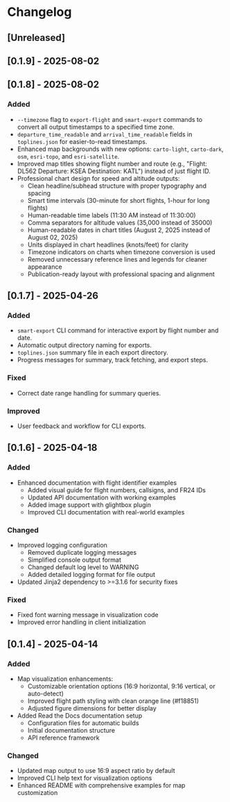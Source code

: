 # Changelog

## [Unreleased]

## [0.1.9] - 2025-08-02

## [0.1.8] - 2025-08-02

### Added
- `--timezone` flag to `export-flight` and `smart-export` commands to convert all output timestamps to a specified time zone.
- `departure_time_readable` and `arrival_time_readable` fields in `toplines.json` for easier-to-read timestamps.
- Enhanced map backgrounds with new options: `carto-light`, `carto-dark`, `osm`, `esri-topo`, and `esri-satellite`.
- Improved map titles showing flight number and route (e.g., "Flight: DL562  Departure: KSEA  Destination: KATL") instead of just flight ID.
- Professional chart design for speed and altitude outputs:
  - Clean headline/subhead structure with proper typography and spacing
  - Smart time intervals (30-minute for short flights, 1-hour for long flights)
  - Human-readable time labels (11:30 AM instead of 11:30:00)
  - Comma separators for altitude values (35,000 instead of 35000)
  - Human-readable dates in chart titles (August 2, 2025 instead of August 02, 2025)
  - Units displayed in chart headlines (knots/feet) for clarity
  - Timezone indicators on charts when timezone conversion is used
  - Removed unnecessary reference lines and legends for cleaner appearance
  - Publication-ready layout with professional spacing and alignment

## [0.1.7] - 2025-04-26

### Added
- `smart-export` CLI command for interactive export by flight number and date.
- Automatic output directory naming for exports.
- `toplines.json` summary file in each export directory.
- Progress messages for summary, track fetching, and export steps.

### Fixed
- Correct date range handling for summary queries.

### Improved
- User feedback and workflow for CLI exports.

## [0.1.6] - 2025-04-18

### Added
- Enhanced documentation with flight identifier examples
  - Added visual guide for flight numbers, callsigns, and FR24 IDs
  - Updated API documentation with working examples
  - Added image support with glightbox plugin
  - Improved CLI documentation with real-world examples

### Changed
- Improved logging configuration
  - Removed duplicate logging messages
  - Simplified console output format
  - Changed default log level to WARNING
  - Added detailed logging format for file output
- Updated Jinja2 dependency to >=3.1.6 for security fixes

### Fixed
- Fixed font warning message in visualization code
- Improved error handling in client initialization

## [0.1.4] - 2025-04-14

### Added
- Map visualization enhancements:
  - Customizable orientation options (16:9 horizontal, 9:16 vertical, or auto-detect)
  - Improved flight path styling with clean orange line (#f18851)
  - Adjusted figure dimensions for better display
- Added Read the Docs documentation setup
  - Configuration files for automatic builds
  - Initial documentation structure
  - API reference framework

### Changed
- Updated map output to use 16:9 aspect ratio by default
- Improved CLI help text for visualization options
- Enhanced README with comprehensive examples for map customization 